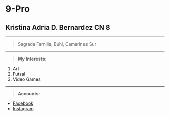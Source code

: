 #  9-Pro
## Kristina Adria D. Bernardez CN 8
---
> Sagrada Familia, Buhi, Camarines Sur
---
> **My Interests:**
1. Art
2. Futsal
3. Video Games
---
> **Accounts:**
- [Facebook](https://www.facebook.com)
- [Instagram](https://www.instagram.com)

